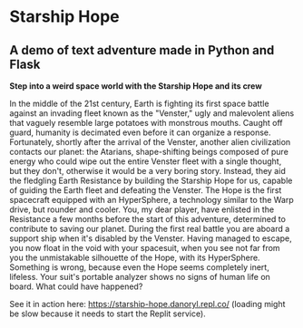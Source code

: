 # Starship Hope
## A demo of text adventure made in Python and Flask

**Step into a weird space world with the Starship Hope and its crew**

In the middle of the 21st century, Earth is fighting its first space battle against an invading fleet known as the "Venster," ugly and malevolent aliens that vaguely resemble large potatoes with monstrous mouths. Caught off guard, humanity is decimated even before it can organize a response. Fortunately, shortly after the arrival of the Venster, another alien civilization contacts our planet: the Atarians, shape-shifting beings composed of pure energy who could wipe out the entire Venster fleet with a single thought, but they don't, otherwise it would be a very boring story. Instead, they aid the fledgling Earth Resistance by building the Starship Hope for us, capable of guiding the Earth fleet and defeating the Venster. The Hope is the first spacecraft equipped with an HyperSphere, a technology similar to the Warp drive, but rounder and cooler. You, my dear player, have enlisted in the Resistance a few months before the start of this adventure, determined to contribute to saving our planet. During the first real battle you are aboard a support ship when it's disabled by the Venster. Having managed to escape, you now float in the void with your spacesuit, when you see not far from you the unmistakable silhouette of the Hope, with its HyperSphere. Something is wrong, because even the Hope seems completely inert, lifeless. Your suit's portable analyzer shows no signs of human life on board. What could have happened?


See it in action here: https://starship-hope.danoryl.repl.co/ (loading might be slow because it needs to start the Replit service).
